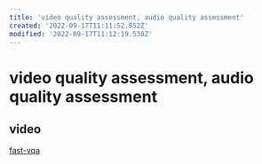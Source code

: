 ```yaml
---
title: 'video quality assessment, audio quality assessment'
created: '2022-09-17T11:11:52.852Z'
modified: '2022-09-17T11:12:19.538Z'
---
```


# video quality assessment, audio quality assessment

## video

[fast-vqa]()
